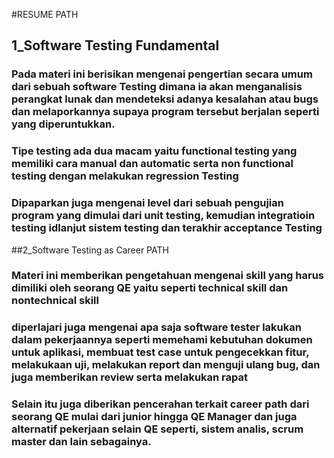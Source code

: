 #RESUME PATH

## 1_Software Testing Fundamental

### Pada materi ini berisikan mengenai pengertian secara umum dari sebuah software Testing dimana ia akan menganalisis perangkat lunak dan mendeteksi adanya kesalahan atau bugs dan melaporkannya supaya program tersebut berjalan seperti yang diperuntukkan.
### Tipe testing ada dua macam yaitu functional testing yang memiliki cara manual dan automatic serta non functional testing dengan melakukan regression Testing
### Dipaparkan juga mengenai level dari sebuah pengujian program yang dimulai dari unit testing, kemudian integratioin testing idlanjut sistem testing dan terakhir acceptance Testing

##2_Software Testing as Career PATH

### Materi ini memberikan pengetahuan mengenai  skill yang harus dimiliki oleh seorang QE yaitu seperti technical skill dan nontechnical skill
### diperlajari juga mengenai apa saja software tester lakukan dalam pekerjaannya seperti memehami kebutuhan dokumen untuk aplikasi, membuat test case untuk pengecekkan fitur, melakukaan uji, melakukan report dan menguji ulang bug, dan juga memberikan review serta melakukan rapat
### Selain itu juga diberikan pencerahan terkait career path dari seorang QE mulai dari junior hingga QE Manager dan juga alternatif pekerjaan selain QE seperti, sistem analis, scrum master dan lain sebagainya.

